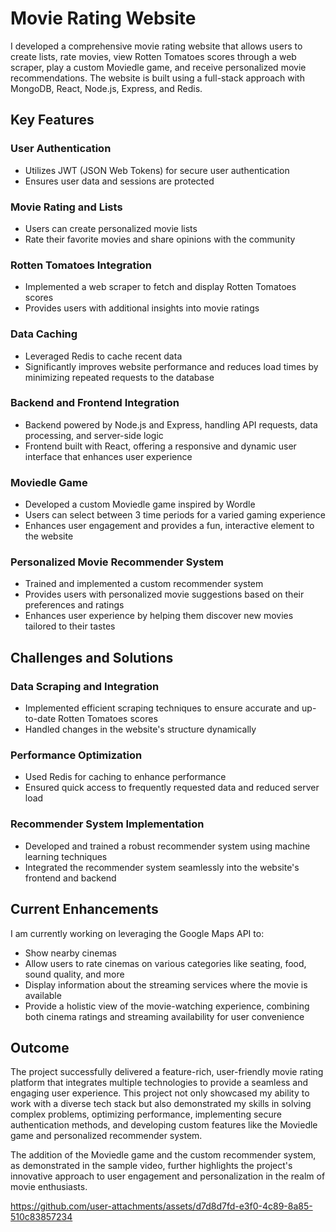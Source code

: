 # Movie Rating Website

I developed a comprehensive movie rating website that allows users to create lists, rate movies, view Rotten Tomatoes scores through a web scraper, play a custom Moviedle game, and receive personalized movie recommendations. The website is built using a full-stack approach with MongoDB, React, Node.js, Express, and Redis.

## Key Features

### User Authentication
- Utilizes JWT (JSON Web Tokens) for secure user authentication
- Ensures user data and sessions are protected

### Movie Rating and Lists
- Users can create personalized movie lists
- Rate their favorite movies and share opinions with the community

### Rotten Tomatoes Integration
- Implemented a web scraper to fetch and display Rotten Tomatoes scores
- Provides users with additional insights into movie ratings

### Data Caching
- Leveraged Redis to cache recent data
- Significantly improves website performance and reduces load times by minimizing repeated requests to the database

### Backend and Frontend Integration
- Backend powered by Node.js and Express, handling API requests, data processing, and server-side logic
- Frontend built with React, offering a responsive and dynamic user interface that enhances user experience

### Moviedle Game
- Developed a custom Moviedle game inspired by Wordle
- Users can select between 3 time periods for a varied gaming experience
- Enhances user engagement and provides a fun, interactive element to the website

### Personalized Movie Recommender System
- Trained and implemented a custom recommender system
- Provides users with personalized movie suggestions based on their preferences and ratings
- Enhances user experience by helping them discover new movies tailored to their tastes

## Challenges and Solutions

### Data Scraping and Integration
- Implemented efficient scraping techniques to ensure accurate and up-to-date Rotten Tomatoes scores
- Handled changes in the website's structure dynamically

### Performance Optimization
- Used Redis for caching to enhance performance
- Ensured quick access to frequently requested data and reduced server load

### Recommender System Implementation
- Developed and trained a robust recommender system using machine learning techniques
- Integrated the recommender system seamlessly into the website's frontend and backend

## Current Enhancements

I am currently working on leveraging the Google Maps API to:
- Show nearby cinemas
- Allow users to rate cinemas on various categories like seating, food, sound quality, and more
- Display information about the streaming services where the movie is available
- Provide a holistic view of the movie-watching experience, combining both cinema ratings and streaming availability for user convenience

## Outcome

The project successfully delivered a feature-rich, user-friendly movie rating platform that integrates multiple technologies to provide a seamless and engaging user experience. This project not only showcased my ability to work with a diverse tech stack but also demonstrated my skills in solving complex problems, optimizing performance, implementing secure authentication methods, and developing custom features like the Moviedle game and personalized recommender system.

The addition of the Moviedle game and the custom recommender system, as demonstrated in the sample video, further highlights the project's innovative approach to user engagement and personalization in the realm of movie enthusiasts.




https://github.com/user-attachments/assets/d7d8d7fd-e3f0-4c89-8a85-510c83857234

